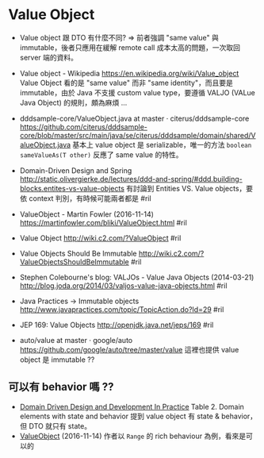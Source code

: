 # Value Object

  - Value object 跟 DTO 有什麼不同? => 前者強調 "same value" 與 immutable，後者只應用在緩解 remote call 成本太高的問題，一次取回 server 端的資料。
  - Value object - Wikipedia https://en.wikipedia.org/wiki/Value_object Value Object 看的是 "same value" 而非 "same identity"，而且要是 immutable，由於 Java 不支援 custom value type，要遵循 VALJO (VALue Java Object) 的規則，頗為麻煩 ...
  - dddsample-core/ValueObject.java at master · citerus/dddsample-core https://github.com/citerus/dddsample-core/blob/master/src/main/java/se/citerus/dddsample/domain/shared/ValueObject.java 基本上 value object 是 serializable，唯一的方法 `boolean sameValueAs(T other)` 反應了 same value 的特性。

  - Domain-Driven Design and Spring http://static.olivergierke.de/lectures/ddd-and-spring/#ddd.building-blocks.entites-vs-value-objects 有討論到 Entities VS. Value objects，要依 context 判別，有時候可能兩者都是 #ril
  - ValueObject - Martin Fowler (2016-11-14) https://martinfowler.com/bliki/ValueObject.html #ril
  - Value Object http://wiki.c2.com/?ValueObject #ril
  - Value Objects Should Be Immutable http://wiki.c2.com/?ValueObjectsShouldBeImmutable #ril
  - Stephen Colebourne's blog: VALJOs - Value Java Objects (2014-03-21) http://blog.joda.org/2014/03/valjos-value-java-objects.html #ril
  - Java Practices -> Immutable objects http://www.javapractices.com/topic/TopicAction.do?Id=29 #ril
  - JEP 169: Value Objects http://openjdk.java.net/jeps/169 #ril
  - auto/value at master · google/auto https://github.com/google/auto/tree/master/value 這裡也提供 value object 是 immutable ??

## 可以有 behavior 嗎 ??

  - [Domain Driven Design and Development In Practice](https://www.infoq.com/articles/ddd-in-practice) Table 2. Domain elements with state and behavior 提到 value object 有 state & behavior，但 DTO 就只有 state。
  - [ValueObject](https://martinfowler.com/bliki/ValueObject.html) (2016-11-14) 作者以 `Range` 的 rich behaviour 為例，看來是可以的

